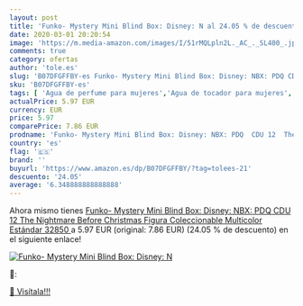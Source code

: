 ```yaml
---
layout: post
title: 'Funko- Mystery Mini Blind Box: Disney: N al 24.05 % de descuento'
date: 2020-03-01 20:20:54
image: 'https://m.media-amazon.com/images/I/51rMQLpln2L._AC_._SL400_.jpg'
comments: true
category: ofertas
author: 'tole.es'
slug: 'B07DFGFFBY-es Funko- Mystery Mini Blind Box: Disney: NBX: PDQ CDU 12 The...'
sku: 'B07DFGFFBY-es'
tags: [ 'Agua de perfume para mujeres','Agua de tocador para mujeres','Almacenaje de adornos festivos','Almacenamiento y organización','Belleza','Fragancias para mujeres','Hogar y cocina','Instrumentos de percusión para niños','Instrumentos musicales para niños','Juguetes','Juguetes electrónicos','Juguetes y juegos','Perfumes y fragancias','Productos para el cuidado de la piel','Sets y juegos para el cuidado de la piel','Videojuegos para niños','christmas', ]
actualPrice: 5.97 EUR
currency: EUR
price: 5.97
comparePrice: 7.86 EUR
prodname: 'Funko- Mystery Mini Blind Box: Disney: NBX: PDQ  CDU 12  The Nightmare Before Christmas Figura Coleccionable  Multicolor  Estándar  32850 '
country: 'es'
flag: '🇪🇸'
brand: ''
buyurl: 'https://www.amazon.es/dp/B07DFGFFBY/?tag=tolees-21'
descuento: '24.05'
average: '6.348888888888888'
---
```


Ahora mismo tienes [Funko- Mystery Mini Blind Box: Disney: NBX: PDQ  CDU 12  The Nightmare Before Christmas Figura Coleccionable  Multicolor  Estándar  32850 ](https://www.amazon.es/dp/B07DFGFFBY/?tag=tolees-21) a 5.97 EUR (original: 7.86 EUR) (24.05 %  de descuento) en el siguiente enlace!

[![Funko- Mystery Mini Blind Box: Disney: N](https://m.media-amazon.com/images/I/51rMQLpln2L._AC_._SL400_.jpg)](https://www.amazon.es/dp/B07DFGFFBY/?tag=tolees-21)

🔎:


[🛒 Visítala!!!](https://www.amazon.es/dp/B07DFGFFBY/?tag=tolees-21)
